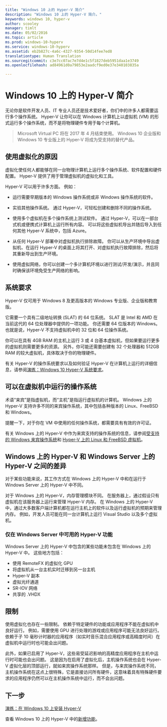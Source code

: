 ```yaml
---
title: "Windows 10 上的 Hyper-V 简介"
description: "Windows 10 上的 Hyper-V 简介。"
keywords: windows 10, hyper-v
author: scooley
manager: timlt
ms.date: 05/02/2016
ms.topic: article
ms.prod: windows-10-hyperv
ms.service: windows-10-hyperv
ms.assetid: eb2b827c-4a6c-4327-9354-50d14fee7ed8
translationtype: Human Translation
ms.sourcegitcommit: c3e7cc07ac7e7d4e1c5f1827deb5951daa1e3749
ms.openlocfilehash: ad84961d0a79853e2aadcf9ed0e37e340103835a

---
```


# Windows 10 上的 Hyper-V 简介

无论你是软件开发人员、IT 专业人员还是技术爱好者，你们中的许多人都需要运行多个操作系统。  Hyper-V 让你可以在 Windows 计算机上以虚拟机 (VM) 的形式运行多个操作系统，而不是将物理硬件专用于每个计算机。

> Microsoft Virtual PC 将在 2017 年 4 月结束使用。 Windows 10 企业版和 Windows 10 专业版上的 Hyper-V 将成为受支持的替代产品。  

## 使用虚拟化的原因
虚拟化使任何人都能够在同一台物理计算机上运行多个操作系统、软件配置和硬件配置。  Hyper-V 提供了用于管理虚拟机的虚拟化和工具。

Hyper-V 可以用于许多方面。 例如：

* 运行需要早期版本的 Windows 操作系统或非 Windows 操作系统的软件。 

* 实验其他操作系统。 通过 Hyper-V，可轻松创建和删除不同的操作系统。

* 使用多个虚拟机在多个操作系统上测试软件。 通过 Hyper-V，可以在一部台式机或便携式计算机上运行所有内容。 可以将这些虚拟机导出并随后导入到任何其他 Hyper-V 系统中，包括 Azure。

* 从任何 Hyper-V 部署中对虚拟机执行排除故障。 你可以从生产环境中导出虚拟机、在运行 Hyper-V 的桌面上将其打开、对虚拟机执行故障排除，然后将其重新导出到生产环境。 

* 使用虚拟网络，你可以创建一个多计算机环境以进行测试/开发/演示，并且同时确保该环境免受生产网络的影响。

## 系统要求
Hyper-V 仅可用于 Windows 8 及更高版本的 Windows 专业版、企业版和教育版。

它需要一个具有二级地址转换 (SLAT) 的 64 位系统。 SLAT 是 Intel 和 AMD 在当前这代的 64 位处理器中提供的一项功能。  你还需要 64 位版本的 Windows。  
也就是说，Hyper-V 不支持虚拟机中的 32 位和 64 位操作系统。

你可以在具有 4GB RAM 的主机上运行 3 或 4 台基本虚拟机，但如果要运行更多的虚拟机则需要更多的资源。 另外，你可能还需要创建有 32 个处理器和 512GB RAM 的较大虚拟机，具体取决于你的物理硬件。

有关 Hyper-V 的操作系统要求以及如何验证 Hyper-V 在计算机上运行的详细信息，请参阅[演练：Windows 10 Hyper-V 系统要求](..\quick_start\walkthrough_install.md)。


## 可以在虚拟机中运行的操作系统
术语“来宾”是指虚拟机，而“主机”是指运行虚拟机的计算机。 Windows 上的 Hyper-V 支持许多不同的来宾操作系统，其中包括各种版本的 Linux、FreeBSD 和 Windows。 

提醒一下，对于你在 VM 中使用的任何操作系统，都需要具有有效的许可证。 

有关 Windows 上的 Hyper-V 中作为来宾支持的操作系统的信息，请参阅[受支持的 Windows 来宾操作系统](supported_guest_os.md)和 [Hyper-V 上的 Linux 和 FreeBSD 虚拟机](https://technet.microsoft.com/library/dn531030.aspx)。 


## Windows 上的 Hyper-V 和 Windows Server 上的 Hyper-V 之间的差异
对于某些功能来说，其工作方式在 Windows 上的 Hyper-V 中和在运行于 Windows Server 上的 Hyper-V 中不同。 

对于 Windows 上的 Hyper-V，内存管理模块不同。 在服务器上，通过假设只有虚拟机在该服务器上运行来管理 Hyper-V 内存。 在 Windows 上的 Hyper-V 中，通过大多数客户端计算机都在运行主机上的软件以及运行虚拟机的预期来管理内存。 例如，开发人员可能在同一台计算机上运行 Visual Studio 以及多个虚拟机。

### 仅在 Windows Server 中可用的 Hyper-V 功能
Windows Server 上的 Hyper-V 中包含的某些功能未包含在 Windows 上的 Hyper-V 中。 这些地方包括：

* 使用 RemoteFX 的虚拟化 GPU 
* 将虚拟机从一台主机实时迁移到另一台主机
* Hyper-V 副本
* 虚拟光纤通道
* SR-IOV 网络
* 共享的 .VHDX

## 限制
使用虚拟化也存在一些限制。 依赖于特定硬件的功能或应用程序不能在虚拟机中良好运行。 例如，需要使用 GPU 进行处理的游戏或应用程序可能无法良好运行。 依赖于子 10 毫秒计时器的应用程序（如实时音乐混合应用程序或高精度时间）在虚拟机中运行时也可能会出问题。

此外，如果已启用了 Hyper-V，这些易受延迟影响的高精度应用程序在主机中运行时可能也会出问题。  这是因为在启用了虚拟化后，主机操作系统也会在 Hyper-V 虚拟化层的顶部运行，就如来宾操作系统那样。 但是，与来宾操作系统不同，主机操作系统在这点上很特殊，它是直接访问所有硬件，这意味着具有特殊硬件要求的应用程序仍然可以在主机操作系统中运行，而不会出问题。

## 下一步
[演练：在 Windows 10 上安装 Hyper-V](..\quick_start\walkthrough_install.md) 

查看 Windows 10 上的 Hyper-V 中的[新增功能](whats_new.md)。




<!--HONumber=Jul16_HO2-->


